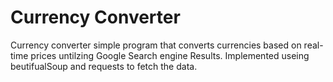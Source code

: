 # Currency Converter 
Currency converter simple program that converts currencies based on real-time prices untilzing Google Search engine Results.
Implemented useing beutifualSoup and requests to fetch the data. 
